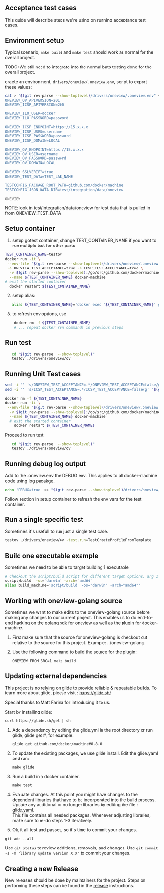 Acceptance test cases
---------------------
This guide will describe steps we're using on running acceptance test cases.

Environment setup
------------------
Typical scenario, `make build` and `make test` should work as normal for the
overall project.

TODO:
We still need to integrate into the normal bats testing done for the overall project.

craete an environment, `drivers/oneview/.oneview.env`, script to export these values:

```bash
cat > "$(git rev-parse --show-toplevel)/drivers/oneview/.oneview.env" << ONEVIEW
ONEVIEW_OV_APIVERSION=201
ONEVIEW_ICSP_APIVERSION=200

ONEVIEW_ILO_USER=docker
ONEVIEW_ILO_PASSWORD=password

ONEVIEW_ICSP_ENDPOINT=https://15.x.x.x
ONEVIEW_ICSP_USER=username
ONEVIEW_ICSP_PASSWORD=password
ONEVIEW_ICSP_DOMAIN=LOCAL

ONEVIEW_OV_ENDPOINT=https://15.x.x.x
ONEVIEW_OV_USER=username
ONEVIEW_OV_PASSWORD=password
ONEVIEW_OV_DOMAIN=LOCAL

ONEVIEW_SSLVERIFY=true
ONEVIEW_TEST_DATA=TEST_LAB_NAME

TESTCONFIG_PACKAGE_ROOT_PATH=github.com/docker/machine
TESTCONFIG_JSON_DATA_DIR=test/integration/data/oneview

ONEVIEW

```
NOTE: look in test/integration/data/oneview for test data that is pulled in from ONEVIEW_TEST_DATA

Setup container
---------------
1. setup gotest container, change TEST_CONTAINER_NAME if you want to run multiple test for other parts
```bash
TEST_CONTAINER_NAME=testov
docker run -it \
 --env-file "$(git rev-parse --show-toplevel)/drivers/oneview/.oneview.env" \
 -e ONEVIEW_TEST_ACCEPTANCE=true -e ICSP_TEST_ACCEPTANCE=true \
  -v $(git rev-parse --show-toplevel):/go/src/github.com/docker/machine \
  --name ${TEST_CONTAINER_NAME} docker-machine
# exit the started container
  docker restart ${TEST_CONTAINER_NAME}
```
2. setup alias:
```bash
   alias ${TEST_CONTAINER_NAME}='docker exec '${TEST_CONTAINER_NAME}' godep go test -test.timeout=60m -test.v=true --short'
```
3. to refresh env options, use
```bash
    docker rm -f ${TEST_CONTAINER_NAME}
    # ... repeat docker run commands in previous steps
```

Run test
--------
```bash
   cd "$(git rev-parse  --show-toplevel)"
   testov ./drivers/oneview/ov
```

Running Unit Test cases
-----------------------

```bash
sed -i '' 's/ONEVIEW_TEST_ACCEPTANCE=.*/ONEVIEW_TEST_ACCEPTANCE=false/g' "$(git rev-parse --show-toplevel)/drivers/oneview/.oneview.env"
sed -i '' 's/ICSP_TEST_ACCEPTANCE=.*/ICSP_TEST_ACCEPTANCE=false/g' "$(git rev-parse --show-toplevel)/drivers/oneview/.oneview.env"

docker rm -f ${TEST_CONTAINER_NAME}
docker run -it \
 --env-file "$(git rev-parse --show-toplevel)/drivers/oneview/.oneview.env" \
  -v $(git rev-parse --show-toplevel):/go/src/github.com/docker/machine \
  --name ${TEST_CONTAINER_NAME} docker-machine
  # exit the started container
    docker restart ${TEST_CONTAINER_NAME}
```
Proceed to run test
```bash
   cd "$(git rev-parse  --show-toplevel)"
   testov ./drivers/oneview/ov
```

Running debug log output
-------------------------
Add to the .oneview.env the DEBUG env.  This applies to all docker-machine code using log pacakge.

```bash
echo 'DEBUG=true' >> "$(git rev-parse --show-toplevel)/drivers/oneview/.oneview.env"
```
Follow section in setup container to refresh the env vars for the test container.

Run a single specific test
---------------------------
Sometimes it's usefull to run just a single test case.
```bash
testov ./drivers/oneview/ov -test.run=TestCreateProfileFromTemplate
```

Build one executable example
-----------------------------
Sometimes we need to be able to target building 1 executable
```bash
# checkout the script/build script for different target options, arg 1 and 2
script/build  -os="darwin" -arch="amd64"
alias build_machine='script/build  -os="darwin" -arch="amd64"'
```

Working with oneview-golang source
------------------------------
Sometimes we want to make edits to the oneview-golang source before making any changes
to our current project.  This enables us to do end-to-end hacking on the golang
sdk for oneview as well as the plugin for docker-machine.

1. First make sure that the source for oneview-golang is checkout out relative to
   the source for this project.  Example:  ../oneview-golang

2. Use the following command to build the source for the plugin:

   ```
   ONEVIEW_FROM_SRC=1 make build
   ```

Updating external dependencies
------------------------------
This project is no relying on glide to provide reliable & repeatable builds.
To learn more about glide, please visit : https://glide.sh/

Special thanks to Matt Farina for introducing it to us.

Start by installing glide:

```
curl https://glide.sh/get | sh
```

1. Add a dependency by editing the glide.yml in the root directory or run glide,
   glide get <package>#<version>, for example:

   ```
   glide get github.com/docker/machine#0.8.0
   ```

2. To update the existing packages, we use glide install.  Edit the glide.yaml and run:

   ```
   make glide
   ```

3. Run a build in a docker container.

   ```
   make test
   ```

4. Evaluate changes.
   At this point you might have changes to the dependent libraries that have
   to be incorporated into the build process.   Update any additional or
   no longer libraries by editing the file : [glide.yaml](glide.yaml).  
   This file contains all needed packages.
   Whenever adjusting libraries, make sure to re-do steps 1-3 iteratively.

5. Ok, it all test and passes, so it's time to commit your changes.

  ```
  git add --all
  ```
  Use `git status` to review additions, removals, and changes.
  Use `git commit -s -m "library update version X.X"` to commit your changes.

Creating a new Release
----------------------

New releases should be done by maintainers for the project. Steps on performing
these steps can be found in the [release](RELEASE.md) instructions.

